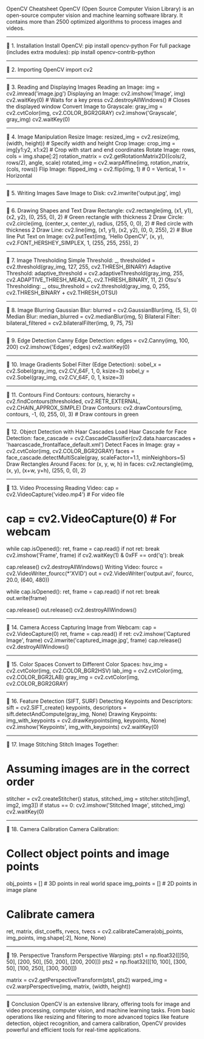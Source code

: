 OpenCV Cheatsheet
OpenCV (Open Source Computer Vision Library) is an open-source computer vision and machine learning software library. It contains more than 2500 optimized algorithms to process images and videos.
________________________________________
🔹 1. Installation
Install OpenCV:
pip install opencv-python
For full package (includes extra modules):
pip install opencv-contrib-python
________________________________________
🔹 2. Importing OpenCV
import cv2
________________________________________
🔹 3. Reading and Displaying Images
Reading an Image:
img = cv2.imread('image.jpg')
Displaying an Image:
cv2.imshow('Image', img)
cv2.waitKey(0)  # Waits for a key press
cv2.destroyAllWindows()  # Closes the displayed window
Convert Image to Grayscale:
gray_img = cv2.cvtColor(img, cv2.COLOR_BGR2GRAY)
cv2.imshow('Grayscale', gray_img)
cv2.waitKey(0)
________________________________________
🔹 4. Image Manipulation
Resize Image:
resized_img = cv2.resize(img, (width, height))  # Specify width and height
Crop Image:
crop_img = img[y1:y2, x1:x2]  # Crop with start and end coordinates
Rotate Image:
rows, cols = img.shape[:2]
rotation_matrix = cv2.getRotationMatrix2D((cols/2, rows/2), angle, scale)
rotated_img = cv2.warpAffine(img, rotation_matrix, (cols, rows))
Flip Image:
flipped_img = cv2.flip(img, 1)  # 0 = Vertical, 1 = Horizontal
________________________________________
🔹 5. Writing Images
Save Image to Disk:
cv2.imwrite('output.jpg', img)
________________________________________
🔹 6. Drawing Shapes and Text
Draw Rectangle:
cv2.rectangle(img, (x1, y1), (x2, y2), (0, 255, 0), 2)  # Green rectangle with thickness 2
Draw Circle:
cv2.circle(img, (center_x, center_y), radius, (255, 0, 0), 2)  # Red circle with thickness 2
Draw Line:
cv2.line(img, (x1, y1), (x2, y2), (0, 0, 255), 2)  # Blue line
Put Text on Image:
cv2.putText(img, 'Hello OpenCV', (x, y), cv2.FONT_HERSHEY_SIMPLEX, 1, (255, 255, 255), 2)
________________________________________
🔹 7. Image Thresholding
Simple Threshold:
_, thresholded = cv2.threshold(gray_img, 127, 255, cv2.THRESH_BINARY)
Adaptive Threshold:
adaptive_threshold = cv2.adaptiveThreshold(gray_img, 255, cv2.ADAPTIVE_THRESH_MEAN_C, cv2.THRESH_BINARY, 11, 2)
Otsu's Thresholding:
_, otsu_threshold = cv2.threshold(gray_img, 0, 255, cv2.THRESH_BINARY + cv2.THRESH_OTSU)
________________________________________
🔹 8. Image Blurring
Gaussian Blur:
blurred = cv2.GaussianBlur(img, (5, 5), 0)
Median Blur:
median_blurred = cv2.medianBlur(img, 5)
Bilateral Filter:
bilateral_filtered = cv2.bilateralFilter(img, 9, 75, 75)
________________________________________
🔹 9. Edge Detection
Canny Edge Detection:
edges = cv2.Canny(img, 100, 200)
cv2.imshow('Edges', edges)
cv2.waitKey(0)
________________________________________
🔹 10. Image Gradients
Sobel Filter (Edge Detection):
sobel_x = cv2.Sobel(gray_img, cv2.CV_64F, 1, 0, ksize=3)
sobel_y = cv2.Sobel(gray_img, cv2.CV_64F, 0, 1, ksize=3)
________________________________________
🔹 11. Contours
Find Contours:
contours, hierarchy = cv2.findContours(thresholded, cv2.RETR_EXTERNAL, cv2.CHAIN_APPROX_SIMPLE)
Draw Contours:
cv2.drawContours(img, contours, -1, (0, 255, 0), 3)  # Draw contours in green
________________________________________
🔹 12. Object Detection with Haar Cascades
Load Haar Cascade for Face Detection:
face_cascade = cv2.CascadeClassifier(cv2.data.haarcascades + 'haarcascade_frontalface_default.xml')
Detect Faces in Image:
gray = cv2.cvtColor(img, cv2.COLOR_BGR2GRAY)
faces = face_cascade.detectMultiScale(gray, scaleFactor=1.1, minNeighbors=5)
Draw Rectangles Around Faces:
for (x, y, w, h) in faces:
    cv2.rectangle(img, (x, y), (x+w, y+h), (255, 0, 0), 2)
________________________________________
🔹 13. Video Processing
Reading Video:
cap = cv2.VideoCapture('video.mp4')  # For video file
# cap = cv2.VideoCapture(0)  # For webcam

while cap.isOpened():
    ret, frame = cap.read()
    if not ret:
        break
    cv2.imshow('Frame', frame)
    if cv2.waitKey(1) & 0xFF == ord('q'):
        break

cap.release()
cv2.destroyAllWindows()
Writing Video:
fourcc = cv2.VideoWriter_fourcc(*'XVID')
out = cv2.VideoWriter('output.avi', fourcc, 20.0, (640, 480))

while cap.isOpened():
    ret, frame = cap.read()
    if not ret:
        break
    out.write(frame)

cap.release()
out.release()
cv2.destroyAllWindows()
________________________________________
🔹 14. Camera Access
Capturing Image from Webcam:
cap = cv2.VideoCapture(0)
ret, frame = cap.read()
if ret:
    cv2.imshow('Captured Image', frame)
    cv2.imwrite('captured_image.jpg', frame)
cap.release()
cv2.destroyAllWindows()
________________________________________
🔹 15. Color Spaces
Convert to Different Color Spaces:
hsv_img = cv2.cvtColor(img, cv2.COLOR_BGR2HSV)
lab_img = cv2.cvtColor(img, cv2.COLOR_BGR2LAB)
gray_img = cv2.cvtColor(img, cv2.COLOR_BGR2GRAY)
________________________________________
🔹 16. Feature Detection (SIFT, SURF)
Detecting Keypoints and Descriptors:
sift = cv2.SIFT_create()
keypoints, descriptors = sift.detectAndCompute(gray_img, None)
Drawing Keypoints:
img_with_keypoints = cv2.drawKeypoints(img, keypoints, None)
cv2.imshow('Keypoints', img_with_keypoints)
cv2.waitKey(0)
________________________________________
🔹 17. Image Stitching
Stitch Images Together:
# Assuming images are in the correct order
stitcher = cv2.createStitcher()
status, stitched_img = stitcher.stitch([img1, img2, img3])
if status == 0:
    cv2.imshow('Stitched Image', stitched_img)
    cv2.waitKey(0)
________________________________________
🔹 18. Camera Calibration
Camera Calibration:
# Collect object points and image points
obj_points = []  # 3D points in real world space
img_points = []  # 2D points in image plane

# Calibrate camera
ret, matrix, dist_coeffs, rvecs, tvecs = cv2.calibrateCamera(obj_points, img_points, img.shape[:2], None, None)
________________________________________
🔹 19. Perspective Transform
Perspective Warping:
pts1 = np.float32([[50, 50], [200, 50], [50, 200], [200, 200]])
pts2 = np.float32([[10, 100], [300, 50], [100, 250], [300, 300]])

matrix = cv2.getPerspectiveTransform(pts1, pts2)
warped_img = cv2.warpPerspective(img, matrix, (width, height))
________________________________________
🚀 Conclusion
OpenCV is an extensive library, offering tools for image and video processing, computer vision, and machine learning tasks. From basic operations like resizing and filtering to more advanced topics like feature detection, object recognition, and camera calibration, OpenCV provides powerful and efficient tools for real-time applications.


